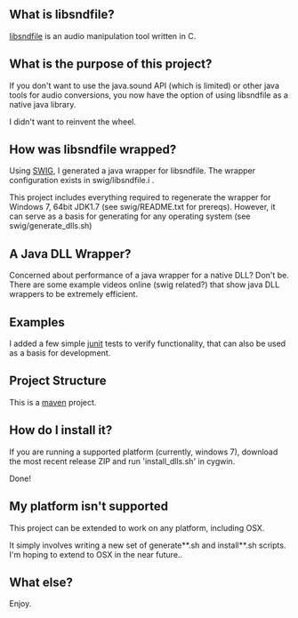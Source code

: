 ## What is libsndfile? ##
[libsndfile](http://www.mega-nerd.com/libsndfile/) is an audio manipulation tool written in C.

## What is the purpose of this project? ##
If you don't want to use the java.sound API (which is limited) or other java tools for audio conversions, you now have the option of using libsndfile as a native java library.

I didn't want to reinvent the wheel.


## How was libsndfile wrapped? ##
Using [SWIG](http://www.swig.org/), I generated a java wrapper for libsndfile.  The wrapper configuration exists in swig/libsndfile.i .

This project includes everything required to regenerate the wrapper for Windows 7, 64bit JDK1.7 (see swig/README.txt for prereqs).  However, it can serve as a basis for generating for any operating system (see swig/generate\_dlls.sh)


## A Java DLL Wrapper? ##
Concerned about performance of a java wrapper for a native DLL?  Don't be.  There are some example videos online (swig related?) that show java DLL wrappers to be extremely efficient.


## Examples ##
I added a few simple [junit](http://junit.sourceforge.net/) tests to verify functionality, that can also be used as a basis for development.


## Project Structure ##
This is a [maven](http://maven.apache.org/) project.


## How do I install it? ##
If you are running a supported platform (currently, windows 7), download the most recent release ZIP and run 'install\_dlls.sh' in cygwin.

Done!


## My platform isn't supported ##
This project can be extended to work on any platform, including OSX.

It simply involves writing a new set of generate**.sh and install**.sh scripts.  I'm hoping to extend to OSX in the near future..


## What else? ##
Enjoy.